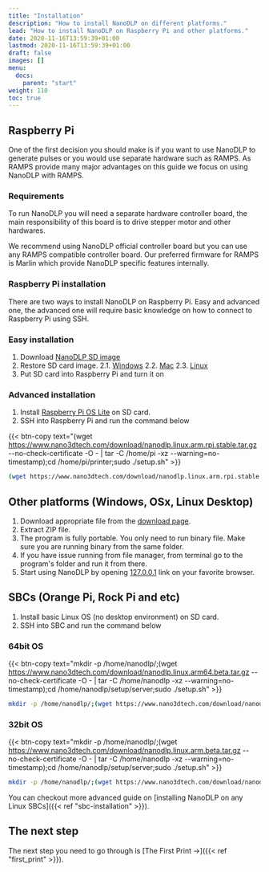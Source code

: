 ```yaml
---
title: "Installation"
description: "How to install NanoDLP on different platforms."
lead: "How to install NanoDLP on Raspberry Pi and other platforms."
date: 2020-11-16T13:59:39+01:00
lastmod: 2020-11-16T13:59:39+01:00
draft: false
images: []
menu:
  docs:
    parent: "start"
weight: 110
toc: true
---
```


## Raspberry Pi

One of the first decision you should make is if you want to use NanoDLP to generate pulses or you would use separate hardware such as RAMPS. As RAMPS provide many major advantages on this guide we focus on using NanoDLP with RAMPS.

### Requirements

To run NanoDLP you will need a separate hardware controller board, the main responsibility of this board is to drive stepper motor and other hardwares.

We recommend using NanoDLP official controller board but you can use any RAMPS compatible controller board. Our preferred firmware for RAMPS is Marlin which provide NanoDLP specific features internally.

### Raspberry Pi installation

There are two ways to install NanoDLP on Raspberry Pi. Easy and advanced one, the advanced one will require basic knowledge on how to connect to Raspberry Pi using SSH.

### Easy installation

1. Download [NanoDLP SD image](https://www.nano3dtech.com/nanodlp.img.gz)
2. Restore SD card image. 
2.1. [Windows](https://www.raspberrypi.org/documentation/installation/installing-images/windows.md)
2.2. [Mac](https://www.raspberrypi.org/documentation/installation/installing-images/mac.md)
2.3. [Linux](https://www.raspberrypi.org/documentation/installation/installing-images/linux.md)
3. Put SD card into Raspberry Pi and turn it on

### Advanced installation

1. Install [Raspberry Pi OS Lite](https://www.raspberrypi.org/software/operating-systems/#raspberry-pi-os-32-bit) on SD card.
2. SSH into Raspberry Pi and run the command below

{{< btn-copy text="(wget https://www.nano3dtech.com/download/nanodlp.linux.arm.rpi.stable.tar.gz --no-check-certificate -O - | tar -C /home/pi -xz --warning=no-timestamp);cd /home/pi/printer;sudo ./setup.sh" >}}

```bash
(wget https://www.nano3dtech.com/download/nanodlp.linux.arm.rpi.stable.tar.gz --no-check-certificate -O - | tar -C /home/pi -xz --warning=no-timestamp);cd /home/pi/printer;sudo ./setup.sh
```

## Other platforms (Windows, OSx, Linux Desktop)

1. Download appropriate file from the [download page](https://www.nano3dtech.com/nanodlp-download/).
2. Extract ZIP file.
3. The program is fully portable. You only need to run binary file. Make sure you are running binary from the same folder.
4. If you have issue running from file manager, from terminal go to the program's folder and run it from there.
5. Start using NanoDLP by opening [127.0.0.1](http://127.0.0.1:8080) link on your favorite browser.

## SBCs (Orange Pi, Rock Pi and etc)

1. Install basic Linux OS (no desktop environment) on SD card.
2. SSH into SBC and run the command below

### 64bit OS

{{<  btn-copy text="mkdir -p /home/nanodlp/;(wget https://www.nano3dtech.com/download/nanodlp.linux.arm64.beta.tar.gz --no-check-certificate -O - | tar -C /home/nanodlp -xz --warning=no-timestamp);cd /home/nanodlp/setup/server;sudo ./setup.sh" >}}

```bash
mkdir -p /home/nanodlp/;(wget https://www.nano3dtech.com/download/nanodlp.linux.arm64.beta.tar.gz --no-check-certificate -O - | tar -C /home/nanodlp -xz --warning=no-timestamp);cd /home/nanodlp/setup/server;sudo ./setup.sh
```

### 32bit OS

{{< btn-copy text="mkdir -p /home/nanodlp/;(wget https://www.nano3dtech.com/download/nanodlp.linux.arm.beta.tar.gz --no-check-certificate -O - | tar -C /home/nanodlp -xz --warning=no-timestamp);cd /home/nanodlp/setup/server;sudo ./setup.sh" >}}

```bash
mkdir -p /home/nanodlp/;(wget https://www.nano3dtech.com/download/nanodlp.linux.arm.beta.tar.gz --no-check-certificate -O - | tar -C /home/nanodlp -xz --warning=no-timestamp);cd /home/nanodlp/setup/server;sudo ./setup.sh
```

You can checkout more advanced guide on [installing NanoDLP on any Linux SBCs]({{< ref "sbc-installation" >}}).

## The next step

The next step you need to go through is [The First Print →]({{< ref "first_print" >}}).
